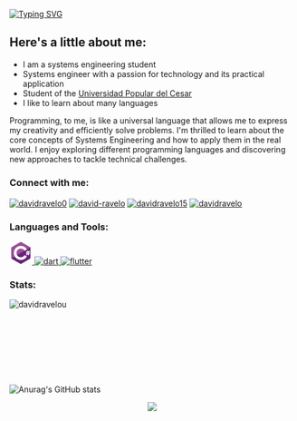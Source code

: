 [![Typing SVG](https://readme-typing-svg.demolab.com?font=Poppins&weight=700&size=120&pause=1000&color=F7F7F7&background=000000&center=true&vCenter=true&width=1920&height=700&lines=%F0%9F%91%8B+Hello!+I'm+David;I'm+a+Developer;I'm+a+Freelancer;I'm+a+Designer)](https://git.io/typing-svg)
## Here's a little about me:
- I am a systems engineering student
- Systems engineer with a passion for technology and its practical application
- Student of the <a href="https://www.unicesar.edu.co/index.php/es/">Universidad Popular del Cesar</a>
- I like to learn about many languages

<p>Programming, to me, is like a universal language that allows me to express my creativity and efficiently solve problems. I'm thrilled to learn about the core concepts of Systems Engineering and how to apply them in the real world. I enjoy exploring different programming languages and discovering new approaches to tackle technical challenges.</p>

<h3 align="left">Connect with me:</h3>
<p align="left">
<a href="https://twitter.com/davidravelo0" target="blank"><img align="center" src="https://raw.githubusercontent.com/rahuldkjain/github-profile-readme-generator/master/src/images/icons/Social/twitter.svg" alt="davidravelo0" height="30" width="40" /></a>
<a href="https://linkedin.com/in/david-ravelo" target="blank"><img align="center" src="https://raw.githubusercontent.com/rahuldkjain/github-profile-readme-generator/master/src/images/icons/Social/linked-in-alt.svg" alt="david-ravelo" height="30" width="40" /></a>
<a href="https://instagram.com/davidravelo15" target="blank"><img align="center" src="https://raw.githubusercontent.com/rahuldkjain/github-profile-readme-generator/master/src/images/icons/Social/instagram.svg" alt="davidravelo15" height="30" width="40" /></a>
<a href="https://dribbble.com/davidravelo" target="blank"><img align="center" src="https://raw.githubusercontent.com/rahuldkjain/github-profile-readme-generator/master/src/images/icons/Social/dribbble.svg" alt="davidravelo" height="30" width="40" /></a>

<h3 align="left">Languages and Tools:</h3>
<p align="left"> <a href="https://www.w3schools.com/cs/" target="_blank" rel="noreferrer"> <img src="https://raw.githubusercontent.com/devicons/devicon/master/icons/csharp/csharp-original.svg" alt="csharp" width="40" height="40"/> </a> <a href="https://dart.dev" target="_blank" rel="noreferrer"> <img src="https://www.vectorlogo.zone/logos/dartlang/dartlang-icon.svg" alt="dart" width="40" height="40"/> </a> <a href="https://flutter.dev" target="_blank" rel="noreferrer"> <img src="https://www.vectorlogo.zone/logos/flutterio/flutterio-icon.svg" alt="flutter" width="40" height="40"/> </a> </p>


<h3 align="left">Stats:</h3>
<p>
<img align="left" src="https://github-readme-stats.vercel.app/api/top-langs?username=davidravelou&theme=dark&show_icons=true&locale=en&layout=compact" alt="davidravelou" /></p>
<br>
<br>
<br>
<br>
<br>
<br>
<br>
<br>
</p>



![Anurag's GitHub stats](https://github-readme-stats.vercel.app/api?username=davidravelou&theme=dark&show_icons=true)


<p align="center"> 
<img src="https://user-images.githubusercontent.com/79340743/162651521-9677ec3f-92c3-4aac-a679-55a07804e6e7.svg"/> 
</p>
